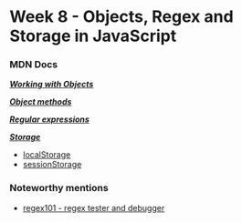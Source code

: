 # Week 8 - Objects, Regex and Storage in JavaScript

### MDN Docs

**_[Working with Objects](https://developer.mozilla.org/en-US/docs/Web/JavaScript/Guide/Working_with_Objects)_**

**_[Object methods](https://developer.mozilla.org/en-US/docs/Web/JavaScript/Reference/Global_Objects/Object)_**

**_[Regular expressions](https://developer.mozilla.org/en-US/docs/Web/JavaScript/Guide/Regular_Expressions)_**

**_[Storage](https://developer.mozilla.org/en-US/docs/Web/API/Storage)_**
- [localStorage](https://developer.mozilla.org/en-US/docs/Web/API/Window/localStorage)
- [sessionStorage](https://developer.mozilla.org/en-US/docs/Web/API/Window/sessionStorage)

### Noteworthy mentions

- [regex101 - regex tester and debugger](https://regex101.com/)
